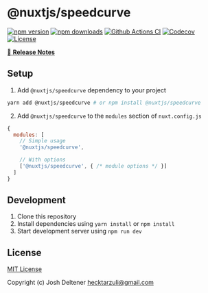 # @nuxtjs/speedcurve

[![npm version][npm-version-src]][npm-version-href]
[![npm downloads][npm-downloads-src]][npm-downloads-href]
[![Github Actions CI][github-actions-ci-src]][github-actions-ci-href]
[![Codecov][codecov-src]][codecov-href]
[![License][license-src]][license-href]

> 

[📖 **Release Notes**](./CHANGELOG.md)

## Setup

1. Add `@nuxtjs/speedcurve` dependency to your project

```bash
yarn add @nuxtjs/speedcurve # or npm install @nuxtjs/speedcurve
```

2. Add `@nuxtjs/speedcurve` to the `modules` section of `nuxt.config.js`

```js
{
  modules: [
    // Simple usage
    '@nuxtjs/speedcurve',

    // With options
    ['@nuxtjs/speedcurve', { /* module options */ }]
  ]
}
```

## Development

1. Clone this repository
2. Install dependencies using `yarn install` or `npm install`
3. Start development server using `npm run dev`

## License

[MIT License](./LICENSE)

Copyright (c) Josh Deltener <hecktarzuli@gmail.com>

<!-- Badges -->
[npm-version-src]: https://img.shields.io/npm/v/@nuxtjs/speedcurve/latest.svg
[npm-version-href]: https://npmjs.com/package/@nuxtjs/speedcurve

[npm-downloads-src]: https://img.shields.io/npm/dt/@nuxtjs/speedcurve.svg
[npm-downloads-href]: https://npmjs.com/package/@nuxtjs/speedcurve

[github-actions-ci-src]: https://github.com/AutoCustoms/speedcurve-module/workflows/ci/badge.svg
[github-actions-ci-href]: https://github.com/AutoCustoms/speedcurve-module/actions?query=workflow%3Aci

[codecov-src]: https://img.shields.io/codecov/c/github/AutoCustoms/speedcurve-module.svg
[codecov-href]: https://codecov.io/gh/AutoCustoms/speedcurve-module

[license-src]: https://img.shields.io/npm/l/@nuxtjs/speedcurve.svg
[license-href]: https://npmjs.com/package/@nuxtjs/speedcurve
